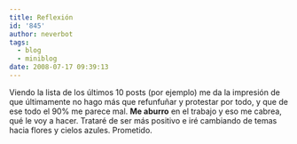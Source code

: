```yaml
---
title: Reflexión
id: '845'
author: neverbot
tags:
  - blog
  - miniblog
date: 2008-07-17 09:39:13
---
```


Viendo la lista de los últimos 10 posts (por ejemplo) me da la impresión de que últimamente no hago más que refunfuñar y protestar por todo, y que de ese todo el 90% me parece mal. **Me aburro** en el trabajo y eso me cabrea, qué le voy a hacer. Trataré de ser más positivo e iré cambiando de temas hacia flores y cielos azules. Prometido.